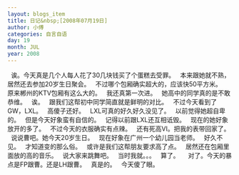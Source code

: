 ```yaml
---
layout: blogs_item
title: 日记&nbsp;[2008年07月19日]
author: 小傅
categories: 自言自语
day: 19
month: JUL
year: 2008
---
```




&nbsp;
诶。今天真是几个人每人花了30几块钱买了个蛋糕去受罪。
&nbsp;
本来跟她就不熟，居然还去参加20岁生日聚会。
&nbsp;
不过哪个包厢确实超大的，应该快50平方米。
&nbsp;
原来郴州的KTV包厢有这么大的。
&nbsp; 我还真第一次进。
&nbsp;
她高中的同学真的是不敢恭维。
&nbsp; 诶。
&nbsp;
跟我们这帮初中同学简直就是鲜明的对比。
&nbsp;
不过今天看到了GW，LXL。
&nbsp; 高傻子还好。
&nbsp;
LXL可真的好久好久没见了。
&nbsp; 以前觉得她超自卑的。
&nbsp;
但是今天好象蛮有自信的。
&nbsp;
记得以前跟LXL还互相诋毁。
&nbsp;
现在的她好象放开的多了。
&nbsp;
不过今天的衣服确实有点辣。
&nbsp;
还有死高VI。把我的表带回家了。
&nbsp;
说说曹吧。她今天20岁生日。
&nbsp;&nbsp;现在好象在广州一个幼儿园当老师。
&nbsp; 好久不见。
&nbsp; 才知道变的那么俗。
&nbsp;
或许是我们这帮朋友要求高了点。
&nbsp;
居然还在包厢里面放的高的音乐。
&nbsp;&nbsp;说大家来跳舞吧。
&nbsp; 当时我就。。。
&nbsp; 算了。
&nbsp;
&nbsp;
对了。今天的暴点是FP跟曹。还是LH跟曹。
&nbsp; 真是的。
&nbsp; 今天傻了眼。
&nbsp;
&nbsp;


